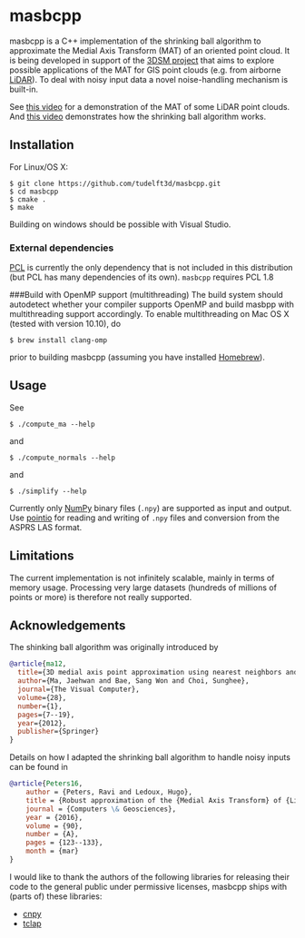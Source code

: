 # masbcpp
masbcpp is a C++ implementation of the shrinking ball algorithm to approximate the Medial Axis Transform (MAT) of an oriented point cloud. It is being developed in support of the [3DSM project](http://3dgeoinfo.bk.tudelft.nl/projects/3dsm/) that aims to explore possible applications of the MAT for GIS point clouds (e.g. from airborne [LiDAR](http://en.wikipedia.org/wiki/Lidar)). 
To deal with noisy input data a novel noise-handling mechanism is built-in. 

See [this video](https://vimeo.com/127577620) for a demonstration of the MAT of some LiDAR point clouds. And [this video](https://vimeo.com/84859998) demonstrates how the shrinking ball algorithm works.

## Installation
For Linux/OS X:
```
$ git clone https://github.com/tudelft3d/masbcpp.git
$ cd masbcpp
$ cmake .
$ make
```
Building on windows should be possible with Visual Studio.

### External dependencies
[PCL](https://github.com/PointCloudLibrary/pcl) is currently the only dependency that is not included in this distribution (but PCL has many dependencies of its own). `masbcpp` requires PCL 1.8

###Build with OpenMP support (multithreading)
The build system should autodetect whether your compiler supports OpenMP and build masbpp with multithreading support accordingly. To enable multithreading on Mac OS X (tested with version 10.10), do
```
$ brew install clang-omp
```
prior to building masbcpp (assuming you have installed [Homebrew](http://brew.sh)).

## Usage
See
```
$ ./compute_ma --help
```
and
```
$ ./compute_normals --help
```
and
```
$ ./simplify --help
```
Currently only [NumPy](http://www.numpy.org) binary files (`.npy`) are supported as input and output. Use [pointio](https://github.com/Ylannl/pointio) for reading and writing of `.npy` files and conversion from the ASPRS LAS format. 

## Limitations
The current implementation is not infinitely scalable, mainly in terms of memory usage. Processing very large datasets (hundreds of millions of points or more) is therefore not really supported. 

## Acknowledgements
The shinking ball algorithm was originally introduced by

```bib
@article{ma12,
  title={3D medial axis point approximation using nearest neighbors and the normal field},
  author={Ma, Jaehwan and Bae, Sang Won and Choi, Sunghee},
  journal={The Visual Computer},
  volume={28},
  number={1},
  pages={7--19},
  year={2012},
  publisher={Springer}
}
```

Details on how I adapted the shrinking ball algorithm to handle noisy inputs can be found in
```bib
@article{Peters16,
	author = {Peters, Ravi and Ledoux, Hugo},
	title = {Robust approximation of the {Medial Axis Transform} of {LiDAR} point clouds as a tool for visualisation},
	journal = {Computers \& Geosciences},
	year = {2016},
	volume = {90},
	number = {A},
	pages = {123--133},
	month = {mar}
}
```

I would like to thank the authors of the following libraries for releasing their code to the general public under permissive licenses, masbcpp ships with (parts of) these libraries:

* [cnpy](https://github.com/rogersce/cnpy)
* [tclap](http://tclap.sourceforge.net)
